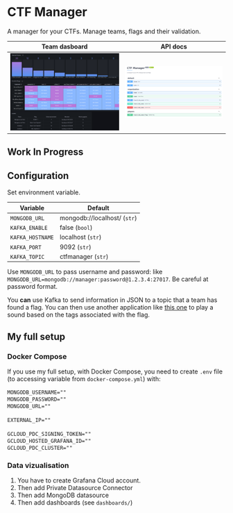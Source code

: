 # CTF Manager

A manager for your CTFs. Manage teams, flags and their validation.

Team dasboard              |  API docs
:-------------------------:|:-------------------------:
![](docs/team_dashboard.png)  |  ![](docs/api_docs.png)

## Work In Progress

## Configuration

Set environment variable.

| Variable         | Default                      |
| ---------------- | ---------------------------- |
| `MONGODB_URL`    | mongodb://localhost/ (`str`) |
| `KAFKA_ENABLE`   | false (`bool`)               |
| `KAFKA_HOSTNAME` | localhost (`str`)            |
| `KAFKA_PORT`     | 9092 (`str`)                 |
| `KAFKA_TOPIC`    | ctfmanager (`str`)           |

Use `MONGODB_URL` to pass username and password: like `MONGODB_URL=mongodb://manager:password@1.2.3.4:27017`. Be careful at password format.

You **can** use Kafka to send information in JSON to a topic that a team has found a flag. You can then use another application like [this one](https://github.com/tanguynicolas/Audio-Playback-from-Kafka) to play a sound based on the tags associated with the flag.

## My full setup

### Docker Compose

If you use my full setup, with Docker Compose, you need to create `.env` file (to accessing variable from `docker-compose.yml`) with:

```shell
MONGODB_USERNAME=""
MONGODB_PASSWORD=""
MONGODB_URL=""

EXTERNAL_IP=""

GCLOUD_PDC_SIGNING_TOKEN=""
GCLOUD_HOSTED_GRAFANA_ID=""
GCLOUD_PDC_CLUSTER=""
```

### Data vizualisation

1. You have to create Grafana Cloud account.
2. Then add Private Datasource Connector
3. Then add MongoDB datasource
4. Then add dashboards (see `dashboards/`)
